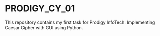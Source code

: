 # PRODIGY_CY_01
This repository contains my first task for Prodigy InfoTech: Implementing Caesar Cipher with GUI using Python.
